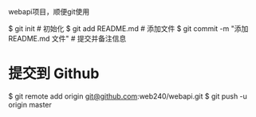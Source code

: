 webapi项目，顺便git使用


$ git init                                  # 初始化
$ git add README.md                         # 添加文件
$ git commit -m "添加 README.md 文件"        # 提交并备注信息

# 提交到 Github
$ git remote add origin git@github.com:web240/webapi.git
$ git push -u origin master
